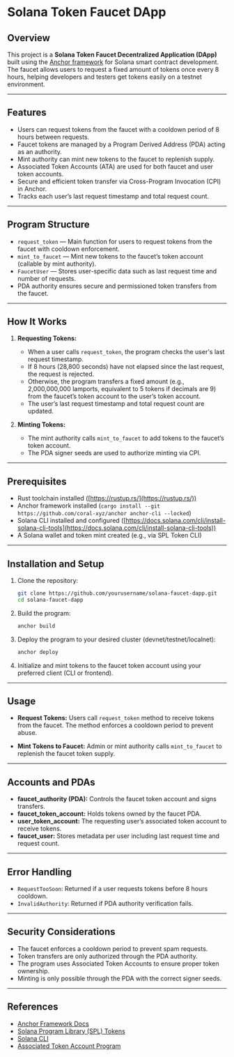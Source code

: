 
# Solana Token Faucet DApp

## Overview

This project is a **Solana Token Faucet Decentralized Application (DApp)** built using the [Anchor framework](https://project-serum.github.io/anchor/) for Solana smart contract development. The faucet allows users to request a fixed amount of tokens once every 8 hours, helping developers and testers get tokens easily on a testnet environment.

---

## Features

* Users can request tokens from the faucet with a cooldown period of 8 hours between requests.
* Faucet tokens are managed by a Program Derived Address (PDA) acting as an authority.
* Mint authority can mint new tokens to the faucet to replenish supply.
* Associated Token Accounts (ATA) are used for both faucet and user token accounts.
* Secure and efficient token transfer via Cross-Program Invocation (CPI) in Anchor.
* Tracks each user’s last request timestamp and total request count.

---

## Program Structure

* `request_token` — Main function for users to request tokens from the faucet with cooldown enforcement.
* `mint_to_faucet` — Mint new tokens to the faucet’s token account (callable by mint authority).
* `FaucetUser` — Stores user-specific data such as last request time and number of requests.
* PDA authority ensures secure and permissioned token transfers from the faucet.

---

## How It Works

1. **Requesting Tokens:**

   * When a user calls `request_token`, the program checks the user's last request timestamp.
   * If 8 hours (28,800 seconds) have not elapsed since the last request, the request is rejected.
   * Otherwise, the program transfers a fixed amount (e.g., 2,000,000,000 lamports, equivalent to 5 tokens if decimals are 9) from the faucet’s token account to the user’s token account.
   * The user’s last request timestamp and total request count are updated.

2. **Minting Tokens:**

   * The mint authority calls `mint_to_faucet` to add tokens to the faucet’s token account.
   * The PDA signer seeds are used to authorize minting via CPI.

---

## Prerequisites

* Rust toolchain installed ([https://rustup.rs/](https://rustup.rs/))
* Anchor framework installed (`cargo install --git https://github.com/coral-xyz/anchor anchor-cli --locked`)
* Solana CLI installed and configured ([https://docs.solana.com/cli/install-solana-cli-tools](https://docs.solana.com/cli/install-solana-cli-tools))
* A Solana wallet and token mint created (e.g., via SPL Token CLI)

---

## Installation and Setup

1. Clone the repository:

   ```bash
   git clone https://github.com/yourusername/solana-faucet-dapp.git
   cd solana-faucet-dapp
   ```

2. Build the program:

   ```bash
   anchor build
   ```

3. Deploy the program to your desired cluster (devnet/testnet/localnet):

   ```bash
   anchor deploy
   ```

4. Initialize and mint tokens to the faucet token account using your preferred client (CLI or frontend).

---

## Usage

* **Request Tokens:**
  Users call `request_token` method to receive tokens from the faucet. The method enforces a cooldown period to prevent abuse.

* **Mint Tokens to Faucet:**
  Admin or mint authority calls `mint_to_faucet` to replenish the faucet token supply.

---

## Accounts and PDAs

* **faucet\_authority (PDA):** Controls the faucet token account and signs transfers.
* **faucet\_token\_account:** Holds tokens owned by the faucet PDA.
* **user\_token\_account:** The requesting user’s associated token account to receive tokens.
* **faucet\_user:** Stores metadata per user including last request time and request count.

---

## Error Handling

* `RequestTooSoon`: Returned if a user requests tokens before 8 hours cooldown.
* `InvalidAuthority`: Returned if PDA authority verification fails.

---

## Security Considerations

* The faucet enforces a cooldown period to prevent spam requests.
* Token transfers are only authorized through the PDA authority.
* The program uses Associated Token Accounts to ensure proper token ownership.
* Minting is only possible through the PDA with the correct signer seeds.


---

## References

* [Anchor Framework Docs](https://project-serum.github.io/anchor/)
* [Solana Program Library (SPL) Tokens](https://spl.solana.com/token)
* [Solana CLI](https://docs.solana.com/cli)
* [Associated Token Account Program](https://spl.solana.com/associated-token-account)



